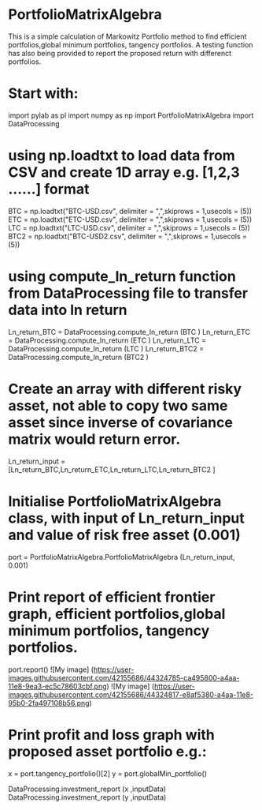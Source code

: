 # PortfolioMatrixAlgebra

This is a simple calculation of Markowitz Portfolio method to find efficient portfolios,global minimum portfolios, tangency portfolios.
A testing function has also being provided to report the proposed return with differenct portfolios.

# Start with:

import pylab as pl
import numpy as np
import PortfolioMatrixAlgebra
import DataProcessing

# using np.loadtxt to load data from CSV and create 1D array e.g. [1,2,3 ......] format

BTC = np.loadtxt("BTC-USD.csv", delimiter = ",",skiprows = 1,usecols = (5))  
ETC = np.loadtxt("ETC-USD.csv", delimiter = ",",skiprows = 1,usecols = (5))  
LTC = np.loadtxt("LTC-USD.csv", delimiter = ",",skiprows = 1,usecols = (5))  
BTC2 = np.loadtxt("BTC-USD2.csv", delimiter = ",",skiprows = 1,usecols = (5))  

# using compute_ln_return function from DataProcessing file to transfer data into ln return

Ln_return_BTC = DataProcessing.compute_ln_return (BTC  )
Ln_return_ETC = DataProcessing.compute_ln_return (ETC )
Ln_return_LTC = DataProcessing.compute_ln_return (LTC )
Ln_return_BTC2 = DataProcessing.compute_ln_return (BTC2  )

# Create an array with different risky asset, not able to copy two same asset since inverse of covariance matrix would return error.
Ln_return_input = [Ln_return_BTC,Ln_return_ETC,Ln_return_LTC,Ln_return_BTC2  ]

# Initialise  PortfolioMatrixAlgebra class, with input of Ln_return_input and value of risk free asset (0.001)
port = PortfolioMatrixAlgebra.PortfolioMatrixAlgebra (Ln_return_input, 0.001) 

# Print report of efficient frontier graph, efficient portfolios,global minimum portfolios, tangency portfolios.
port.report()
![My image] (https://user-images.githubusercontent.com/42155686/44324785-ca495800-a4aa-11e8-9ea3-ec5c78603cbf.png)
![My image] (https://user-images.githubusercontent.com/42155686/44324817-e8af5380-a4aa-11e8-95b0-2fa497108b56.png)
# Print profit and loss graph with proposed asset portfolio e.g.:

x = port.tangency_portfolio()[2]
y = port.globalMin_portfolio() 

DataProcessing.investment_report (x ,inputData)   
DataProcessing.investment_report (y ,inputData)  
